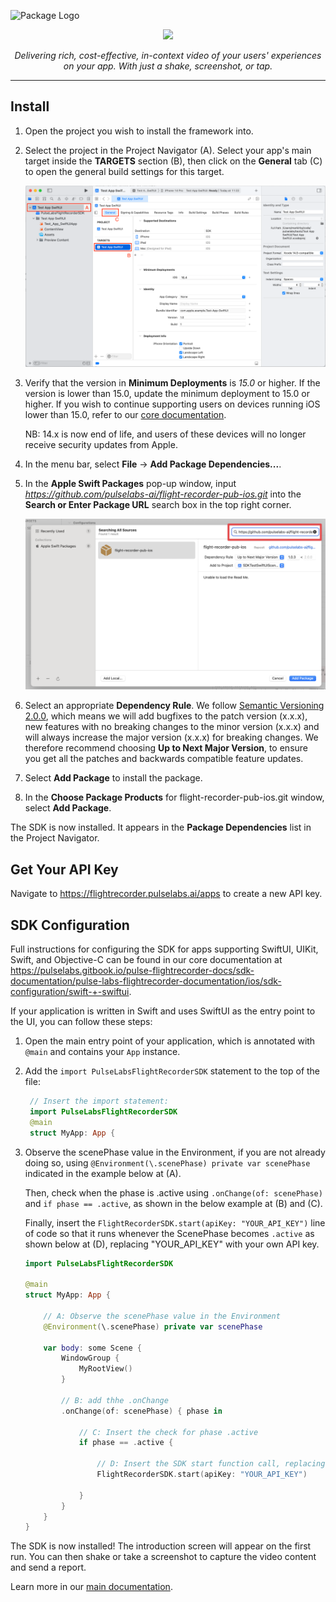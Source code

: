 <p>
	<img src="https://softr-prod.imgix.net/applications/d9e2fdd7-844e-483f-a300-4d0fc6c67644/assets/aa69a423-4434-44de-a304-6187845ebf24.png" height="50"    alt="Package Logo" />
</p>
<p align="center">
  <img src="https://softr-prod.imgix.net/applications/d9e2fdd7-844e-483f-a300-4d0fc6c67644/assets/1ae6e393-048d-4663-b41d-1a8dcd2789f3.svg"/>
</p>
<p align="center">
	<i>Delivering rich, cost-effective, in-context video of your users' experiences on your app. With just a shake, screenshot, or tap.</i>
</p>

---

## Install

1. Open the project you wish to install the framework into.
2. Select the project in the Project Navigator (A). Select your app's main target inside the **TARGETS** section (B), then click on the **General** tab (C) to open the general build settings for this target.

   <img src="docs/images/install_step_1.webp" width="650" alt="Project (A), Add Files button (B), Add Files to Your Project (C)" />

3. Verify that the version in **Minimum Deployments** is *15.0* or higher. If the version is lower than 15.0, update the minimum deployment to 15.0 or higher. If you wish to continue supporting users on devices running iOS lower than 15.0, refer to our [core documentation](https://pulselabs.gitbook.io/pulse-flightrecorder-docs/sdk-documentation/pulse-labs-flightrecorder-documentation/ios/install-the-sdk).

    NB: 14.x is now end of life, and users of these devices will no longer receive security updates from Apple. 

4. In the menu bar, select **File** -> **Add Package Dependencies...**.

5. In the **Apple Swift Packages** pop-up window, input *https://github.com/pulselabs-ai/flight-recorder-pub-ios.git* into the **Search or Enter Package URL** search box in the top right corner.

   <img src="docs/images/install_step_2.webp" width="650" alt="" />

6. Select an appropriate **Dependency Rule**. We follow [Semantic Versioning 2.0.0](https://semver.org/), which means we will add bugfixes to the patch version (x.x.x), new features with no breaking changes to the minor version (x.x.x) and will always increase the major version (x.x.x) for breaking changes. We therefore recommend choosing **Up to Next Major Version**, to ensure you get all the patches and backwards compatible feature updates.
7. Select **Add Package** to install the package.
8. In the **Choose Package Products** for flight-recorder-pub-ios.git window, select **Add Package**.

The SDK is now installed. It appears in the **Package Dependencies** list in the Project Navigator. 

## Get Your API Key

Navigate to https://flightrecorder.pulselabs.ai/apps to create a new API key. 

## SDK Configuration

Full instructions for configuring the SDK for apps supporting SwiftUI, UIKit, Swift, and Objective-C can be found in our core documentation at https://pulselabs.gitbook.io/pulse-flightrecorder-docs/sdk-documentation/pulse-labs-flightrecorder-documentation/ios/sdk-configuration/swift-+-swiftui.

If your application is written in Swift and uses SwiftUI as the entry point to the UI, you can follow these steps: ​

1. Open the main entry point of your application, which is annotated with `@main` and contains your `App` instance. ​
2. Add the `import PulseLabsFlightRecorderSDK` statement to the top of the file:
   
   ```swift
    // Insert the import statement:
    import PulseLabsFlightRecorderSDK
    @main
    struct MyApp: App {    
   ```

3.  Observe the scenePhase value in the Environment, if you are not already doing so, using `@Environment(\.scenePhase) private var scenePhase` indicated in the example below at (A).

    Then, check when the phase is .active using `.onChange(of: scenePhase)` and `if phase == .active`, as shown in the below example at (B) and (C).

    Finally, insert the `FlightRecorderSDK.start(apiKey: "YOUR_API_KEY")` line of code so that it runs whenever the ScenePhase becomes `.active` as shown below at (D), replacing "YOUR_API_KEY" with your own API key.

    ```swift
    import PulseLabsFlightRecorderSDK

    @main
    struct MyApp: App {

        // A: Observe the scenePhase value in the Environment
        @Environment(\.scenePhase) private var scenePhase

        var body: some Scene {
            WindowGroup {
                MyRootView()
            }
            
            // B: add thhe .onChange
            .onChange(of: scenePhase) { phase in
                
                // C: Insert the check for phase .active
                if phase == .active {
    
                    // D: Insert the SDK start function call, replacing YOUR_API_KEY with your API key
                    FlightRecorderSDK.start(apiKey: "YOUR_API_KEY")

                }
            }
        }
    }
    ```

The SDK is now installed! The introduction screen will appear on the first run. You can then shake or take a screenshot to capture the video content and send a report.

Learn more in our [main documentation](https://pulselabs.gitbook.io/pulse-flightrecorder-docs/sdk-documentation/pulse-labs-flightrecorder-documentation/ios/create-custom-triggers).